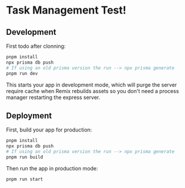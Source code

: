 # Task Management Test!

## Development

First todo after clonning:

```sh
pnpm install
npx prisma db push
# If using an old prisma version the run --> npx prisma generate
pnpm run dev
```

This starts your app in development mode, which will purge the server require cache when Remix rebuilds assets so you don't need a process manager restarting the express server.

## Deployment

First, build your app for production:

```sh
pnpm install
npx prisma db push
# If using an old prisma version the run --> npx prisma generate
pnpm run build
```

Then run the app in production mode:

```sh
pnpm run start
```